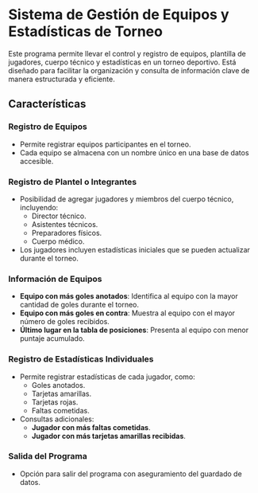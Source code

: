 # Sistema de Gestión de Equipos y Estadísticas de Torneo

Este programa permite llevar el control y registro de equipos, plantilla de jugadores, cuerpo técnico y estadísticas en un torneo deportivo. Está diseñado para facilitar la organización y consulta de información clave de manera estructurada y eficiente.

## Características

### Registro de Equipos
- Permite registrar equipos participantes en el torneo.
- Cada equipo se almacena con un nombre único en una base de datos accesible.

### Registro de Plantel o Integrantes
- Posibilidad de agregar jugadores y miembros del cuerpo técnico, incluyendo:
  - Director técnico.
  - Asistentes técnicos.
  - Preparadores físicos.
  - Cuerpo médico.
- Los jugadores incluyen estadísticas iniciales que se pueden actualizar durante el torneo.

### Información de Equipos
- **Equipo con más goles anotados**: Identifica al equipo con la mayor cantidad de goles durante el torneo.
- **Equipo con más goles en contra**: Muestra al equipo con el mayor número de goles recibidos.
- **Último lugar en la tabla de posiciones**: Presenta al equipo con menor puntaje acumulado.

### Registro de Estadísticas Individuales
- Permite registrar estadísticas de cada jugador, como:
  - Goles anotados.
  - Tarjetas amarillas.
  - Tarjetas rojas.
  - Faltas cometidas.
- Consultas adicionales:
  - **Jugador con más faltas cometidas**.
  - **Jugador con más tarjetas amarillas recibidas**.

### Salida del Programa
- Opción para salir del programa con aseguramiento del guardado de datos.
